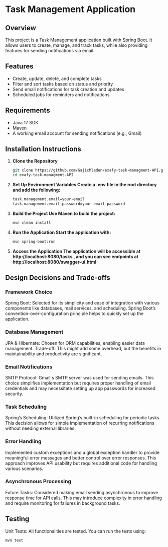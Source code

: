 # Task Management Application

## Overview
This project is a Task Management application built with Spring Boot. It allows users to create, manage, and track tasks, while also providing features for sending notifications via email.

## Features
- Create, update, delete, and complete tasks
- Filter and sort tasks based on status and priority
- Send email notifications for task creation and updates
- Scheduled jobs for reminders and notifications

## Requirements
- Java 17 SDK 
- Maven
- A working email account for sending notifications (e.g., Gmail)

## Installation Instructions

1. **Clone the Repository**
   ```bash
   git clone https://github.com/GajicMladen/exafy-task-managment-API.git
   cd exafy-task-managment-API

2. **Set Up Environment Variables Create a .env file in the root directory and add the following:**

    ```bash
    task.management.email=your-email
    task.management.email.password=your-email-password

3. **Build the Project Use Maven to build the project:**

    ```bash
   mvn clean install
   
4. **Run the Application Start the application with:**
    ```bash
    mvn spring-boot:run

5. **Access the Application The application will be accessible at http://localhost:8080/tasks , and you can see endpoints at http://localhost:8080/swagger-ui.html**


## Design Decisions and Trade-offs

### Framework Choice
Spring Boot: Selected for its simplicity and ease of integration with various components like databases, mail services, and scheduling. Spring Boot’s convention-over-configuration principle helps to quickly set up the application.
### Database Management
JPA & Hibernate: Chosen for ORM capabilities, enabling easier data management. Trade-off: This might add some overhead, but the benefits in maintainability and productivity are significant.
### Email Notifications
SMTP Protocol: Gmail's SMTP server was used for sending emails. This choice simplifies implementation but requires proper handling of email credentials and may necessitate setting up app passwords for increased security.
### Task Scheduling
Spring’s Scheduling: Utilized Spring’s built-in scheduling for periodic tasks. This decision allows for simple implementation of recurring notifications without needing external libraries.
### Error Handling
Implemented custom exceptions and a global exception handler to provide meaningful error messages and better control over error responses. This approach improves API usability but requires additional code for handling various scenarios.
### Asynchronous Processing
Future Tasks: Considered making email sending asynchronous to improve response time for API calls. This may introduce complexity in error handling and require monitoring for failures in background tasks.

## Testing
Unit Tests: All functionalities are tested. You can run the tests using:
   ```bash
   mvn test
